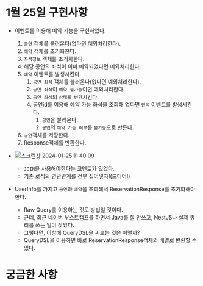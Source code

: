 # 1월 25일 구현사항

- 이벤트를 이용해 예약 기능을 구현하였다.
  1. `공연` 객체를 불러온다(없다면 예외처리한다).
  2. `예약` 객체를 초기화한다.
  3. `좌석정보` 객체를 초기화한다.
  4. 해당 공연의 좌석이 이미 예약되었다면 예외처리한다. 
  5. `예약` 이벤트를 발생시킨다.
     1. `공연 좌석` 객체를 불러온다(없다면 예외처리한다). 
     2. `공연 좌석`이 `예약 불가능`이면 예외처리한다. 
     3. `공연 좌석`의 `상태를 변환`시킨다. 
     4. 공연id를 이용해 예약 가능 좌석을 조회해 없다면 `만석` 이벤트를 발생시킨다. 
        1. `공연`을 불러온다. 
        2. `공연`의 `예약 가능 여부`를 `불가능`으로 만든다.
  6. `공연`객체를 저장한다.
  7. Response객체를 반환한다.
- ![스크린샷 2024-01-25 11 40 09](https://github.com/jinho-yoo-jack/wanted-preonboarding-challenge-backend-16/assets/99702271/b47fe8b6-7a6c-4650-8141-921c8b16e51b)
  - `JOIN`을 사용해야한다는 코멘트가 있었다. 
  - 기존 로직의 연관관계를 전부 집어넣자!(드디어!)

- UserInfo를 가지고 `공연`과 `예약`을 조회해서 ReservationResponse를 초기화해야한다. 
  - Raw Query를 이용하는 것도 방법일 것이다. 
  - 근데, 최근 네이버 부스트캠프를 하면서 Java를 잘 안쓰고, NestJS나 실제 쿼리를 쓰는 일이 잦았다. 
  - 그렇다면, 이참에 QueryDSL을 써보는 것은 어떨까?
  - QueryDSL을 이용하면 바로 ReservationResponse객체의 배열로 반환할 수 있다. 

# 궁금한 사항

